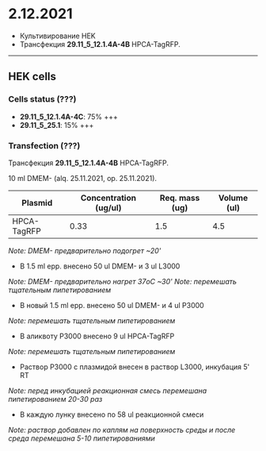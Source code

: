 2.12.2021
==========

- Культивирование HEK
- Трансфекция **29.11_5_12.1.4A-4B** HPCA-TagRFP.

---

## HEK cells
### Cells status (???)
- **29.11_5_12.1.4A-4C**: 75% +++
- **29.11_5_25.1**: 15% +++

### Transfection (???)
Трансфекция **29.11_5_12.1.4A-4B** HPCA-TagRFP.

10 ml DMEM- (alq. 25.11.2021, op. 25.11.2021).

|Plasmid|Concentration (ug/ul)|Req. mass (ug)|Volume (ul)|
|-|-|-|-|
|HPCA-TagRFP|0.33|1.5|4.5|

*Note: DMEM- предварительно подогрет \~20'*

- В 1.5 ml epp. внесено 50 ul DMEM- и 3 ul L3000

*Note: DMEM- предварительно нагрет 37oC \~30'*
*Note: перемешать тщательным пипетированием*

- В новый 1.5 ml epp. внесено 50 ul DMEM- и 4 ul P3000

*Note: перемешать тщательным пипетированием*

- В аликвоту P3000 внесенo 9 ul HPCA-TagRFP

*Note: перемешать тщательным пипетированием*

- Раствор P3000 c плазмидой внесен в раствор L3000, инкубация 5' RT

*Note: перед инкубацией реакционная смесь перемешана пипетированием 20-30 раз*

- В каждую лунку внесено по 58 ul реакционной смеси

*Note: раствор добавлен по каплям на поверхность среды и после среда перемешана 5-10 пипетированиями*